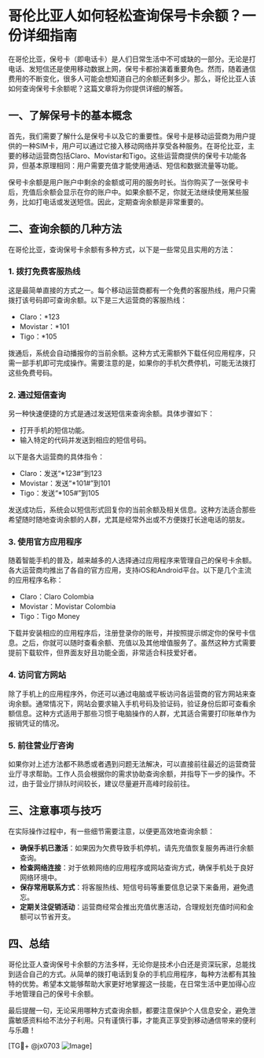 # 哥伦比亚人如何轻松查询保号卡余额？一份详细指南

在哥伦比亚，保号卡（即电话卡）是人们日常生活中不可或缺的一部分。无论是打电话、发短信还是使用移动数据上网，保号卡都扮演着重要角色。然而，随着通信费用的不断变化，很多人可能会想知道自己的余额还剩多少。那么，哥伦比亚人该如何查询保号卡余额呢？这篇文章将为你提供详细的解答。

## 一、了解保号卡的基本概念

首先，我们需要了解什么是保号卡以及它的重要性。保号卡是移动运营商为用户提供的一种SIM卡，用户可以通过它接入移动网络并享受各种服务。在哥伦比亚，主要的移动运营商包括Claro、Movistar和Tigo。这些运营商提供的保号卡功能各异，但基本原理相同：用户需要充值才能使用通话、短信和数据流量等功能。

保号卡余额是用户账户中剩余的金额或可用的服务时长。当你购买了一张保号卡后，充值后余额会显示在你的账户中。如果余额不足，你就无法继续使用某些服务，比如打电话或发送短信。因此，定期查询余额是非常重要的。

## 二、查询余额的几种方法

在哥伦比亚，查询保号卡余额有多种方式，以下是一些常见且实用的方法：

### 1. **拨打免费客服热线**

这是最简单直接的方式之一。每个移动运营商都有一个免费的客服热线，用户只需拨打该号码即可查询余额。以下是三大运营商的客服热线：

- Claro：*123
- Movistar：*101
- Tigo：*105

拨通后，系统会自动播报你的当前余额。这种方式无需额外下载任何应用程序，只需一部手机即可完成操作。需要注意的是，如果你的手机欠费停机，可能无法拨打这些免费号码。

### 2. **通过短信查询**

另一种快速便捷的方式是通过发送短信来查询余额。具体步骤如下：

- 打开手机的短信功能。
- 输入特定的代码并发送到相应的短信号码。

以下是各大运营商的具体指令：

- Claro：发送“*123#”到123
- Movistar：发送“*101#”到101
- Tigo：发送“*105#”到105

发送成功后，系统会以短信形式回复你的当前余额及相关信息。这种方法适合那些希望随时随地查询余额的人群，尤其是经常外出或不方便拨打长途电话的朋友。

### 3. **使用官方应用程序**

随着智能手机的普及，越来越多的人选择通过应用程序来管理自己的保号卡余额。各大运营商均推出了各自的官方应用，支持iOS和Android平台。以下是几个主流的应用程序名称：

- Claro：Claro Colombia
- Movistar：Movistar Colombia
- Tigo：Tigo Money

下载并安装相应的应用程序后，注册登录你的账号，并按照提示绑定你的保号卡信息。之后，你就可以随时查看余额、充值以及其他增值服务了。虽然这种方式需要提前下载软件，但界面友好且功能全面，非常适合科技爱好者。

### 4. **访问官方网站**

除了手机上的应用程序外，你还可以通过电脑或平板访问各运营商的官方网站来查询余额。通常情况下，网站会要求输入手机号码及验证码，验证身份后即可查看余额信息。这种方式适用于那些习惯于电脑操作的人群，尤其适合需要打印账单作为报销凭证的情况。

### 5. **前往营业厅咨询**

如果你对上述方法都不熟悉或者遇到问题无法解决，可以直接前往最近的运营商营业厅寻求帮助。工作人员会根据你的需求协助查询余额，并指导下一步的操作。不过，由于营业厅排队时间较长，建议尽量避开高峰时段前往。

## 三、注意事项与技巧

在实际操作过程中，有一些细节需要注意，以便更高效地查询余额：

- **确保手机已激活**：如果因为欠费导致手机停机，请先充值恢复服务再进行余额查询。
- **检查网络连接**：对于依赖网络的应用程序或网站查询方式，确保手机处于良好网络环境中。
- **保存常用联系方式**：将客服热线、短信号码等重要信息记录下来备用，避免遗忘。
- **定期关注促销活动**：运营商经常会推出充值优惠活动，合理规划充值时间和金额可以节省开支。

## 四、总结

哥伦比亚人查询保号卡余额的方法多样，无论你是技术小白还是资深玩家，总能找到适合自己的方式。从简单的拨打电话到复杂的手机应用程序，每种方法都有其独特的优势。希望本文能够帮助大家更好地掌握这一技能，在日常生活中更加得心应手地管理自己的保号卡余额。

最后提醒一句，无论采用哪种方式查询余额，都要注意保护个人信息安全，避免泄露敏感资料给不法分子利用。只有谨慎行事，才能真正享受到移动通信带来的便利与乐趣！

[TG💪+ @jx0703 ![Image](https://github.com/user-attachments/assets/dbca1d08-cadb-493c-b0ec-ad6f7a83f270)]